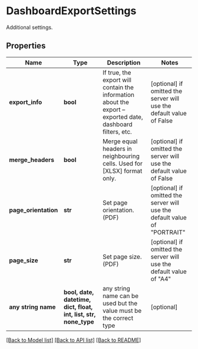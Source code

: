 # DashboardExportSettings

Additional settings.

## Properties
Name | Type | Description | Notes
------------ | ------------- | ------------- | -------------
**export_info** | **bool** | If true, the export will contain the information about the export – exported date, dashboard filters, etc. | [optional]  if omitted the server will use the default value of False
**merge_headers** | **bool** | Merge equal headers in neighbouring cells. Used for [XLSX] format only. | [optional]  if omitted the server will use the default value of False
**page_orientation** | **str** | Set page orientation. (PDF) | [optional]  if omitted the server will use the default value of "PORTRAIT"
**page_size** | **str** | Set page size. (PDF) | [optional]  if omitted the server will use the default value of "A4"
**any string name** | **bool, date, datetime, dict, float, int, list, str, none_type** | any string name can be used but the value must be the correct type | [optional]

[[Back to Model list]](../README.md#documentation-for-models) [[Back to API list]](../README.md#documentation-for-api-endpoints) [[Back to README]](../README.md)


